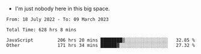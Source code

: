 - I'm just nobody here in this big space.


<!--START_SECTION:waka-->

```text
From: 18 July 2022 - To: 09 March 2023

Total Time: 628 hrs 8 mins

JavaScript         206 hrs 20 mins ████████▒░░░░░░░░░░░░░░░░   32.85 %
Other              171 hrs 34 mins ██████▓░░░░░░░░░░░░░░░░░░   27.32 %
```

<!--END_SECTION:waka-->
